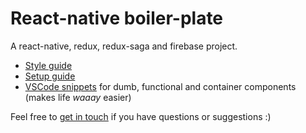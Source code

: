 # React-native boiler-plate

A react-native, redux, redux-saga and firebase project.

* [Style guide](./STYLE_GUIDE.md)
* [Setup guide](./SETUP_GUIDE.md)
* [VSCode snippets](./snippets.json) for dumb, functional and container components (makes life _waaay_ easier)

Feel free to [get in touch](mailto:shaun@aux.co.za) if you have questions or suggestions :)
